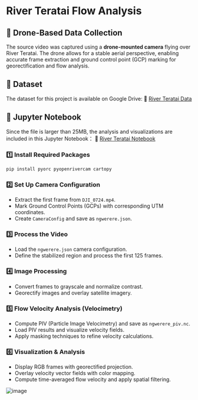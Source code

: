 # River Teratai Flow Analysis
## 🚁 Drone-Based Data Collection

The source video was captured using a **drone-mounted camera** flying over River Teratai. The drone allows for a stable aerial perspective, enabling accurate frame extraction and ground control point (GCP) marking for georectification and flow analysis.

## 📂 Dataset
The dataset for this project is available on Google Drive:
🔗 [River Teratai Data](https://drive.google.com/drive/folders/180sGavZzXUh0TQSTP3UN8WoXxwi1o0_v?usp=sharing)

## 📓 Jupyter Notebook
Since the file is larger than 25MB, the analysis and visualizations are included in this Jupyter Notebook：
🔗 [River Teratai Notebook](https://drive.google.com/file/d/1yk2g2cQFL-JyOuN5u3HAmyAMUFP2ruep/view?usp=sharing)


### **1️⃣ Install Required Packages**  
```bash
pip install pyorc pyopenrivercam cartopy
```  

### **2️⃣ Set Up Camera Configuration**  
- Extract the first frame from `DJI_0724.mp4`.  
- Mark Ground Control Points (GCPs) with corresponding UTM coordinates.  
- Create `CameraConfig` and save as `ngwerere.json`.  

### **3️⃣ Process the Video**  
- Load the `ngwerere.json` camera configuration.  
- Define the stabilized region and process the first 125 frames.  

### **4️⃣ Image Processing**  
- Convert frames to grayscale and normalize contrast.  
- Georectify images and overlay satellite imagery.  

### **5️⃣ Flow Velocity Analysis (Velocimetry)**  
- Compute PIV (Particle Image Velocimetry) and save as `ngwerere_piv.nc`.  
- Load PIV results and visualize velocity fields.  
- Apply masking techniques to refine velocity calculations.  

### **6️⃣ Visualization & Analysis**  
- Display RGB frames with georectified projection.  
- Overlay velocity vector fields with color mapping.  
- Compute time-averaged flow velocity and apply spatial filtering.  

![image](https://github.com/user-attachments/assets/d3bb74c8-5854-4ddc-8a77-df3aec046e0c)





